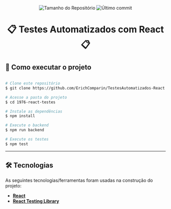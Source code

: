 <p align="center">
  <img alt="Tamanho do Repositório" src="https://img.shields.io/github/repo-size/ErichComparin/estesAutomatizados-React?style=flat-square" />
  
  <img alt="Último commit" src="https://img.shields.io/github/last-commit/ErichComparin/estesAutomatizados-React?style=flat-square" />

</p>

<h1 align="center">
    📋 Testes Automatizados com React 📋
</h1>

<!-- 🚧🚧 Em construção 🚧🚧 -->

## 🚀 Como executar o projeto

```bash

# Clone este repositório
$ git clone https://github.com/ErichComparin/TestesAutomatizados-React.git

# Acesse a pasta do projeto
$ cd 1976-react-testes

# Instale as dependências
$ npm install

# Execute o backend
$ npm run backend

# Execute os testes
$ npm test

```

---

## 🛠 Tecnologias

As seguintes tecnologias/ferramentas foram usadas na construção do projeto:

-   **[React](https://reactjs.org/)**
-   **[React Testing Library](https://testing-library.com/docs/react-testing-library/intro/)**
